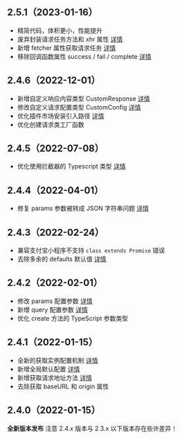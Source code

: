 ## 2.5.1（2023-01-16）
- 精简代码，体积更小，性能提升
- 废弃封装请求任务方法和 xhr 属性 [详情](https://uniajax.ponjs.com/guide/usage#requesttask)
- 新增 fetcher 属性获取请求任务 [详情](https://uniajax.ponjs.com/api/config#fetcher)
- 移除回调函数属性 success / fail / complete [详情](https://uniajax.ponjs.com/guide/usage#发起请求)
## 2.4.6（2022-12-01）
- 新增自定义响应内容类型 CustomResponse [详情](https://uniajax.ponjs.com/guide/typescript#定义类型)
- 修改自定义请求配置类型 CustomConfig [详情](https://uniajax.ponjs.com/guide/typescript#定义类型)
- 优化插件市场安装引入路径 [详情](https://uniajax.ponjs.com/guide/installation#插件市场)
- 优化创建请求类工厂函数

## 2.4.5（2022-07-08）
- 优化使用拦截器的 Typescript 类型 [详情](https://uniajax.ponjs.com/api#interceptors)

## 2.4.4（2022-04-01）
- 修复 params 参数被转成 JSON 字符串问题 [详情](https://uniajax.ponjs.com/api/config#params)

## 2.4.3（2022-02-24）
- 兼容支付宝小程序不支持 `class extends Promise` 错误
- 去除多余的 defaults 默认值 [详情](https://uniajax.ponjs.com/api#defaults)

## 2.4.2（2022-02-01）
- 修改 params 配置参数 [详情](https://uniajax.ponjs.com/api/config#params)
- 新增 query 配置参数 [详情](https://uniajax.ponjs.com/api/config#query)
- 优化 create 方法的 TypeScript 参数类型

## 2.4.1（2022-01-15）
- 全新的获取实例配置机制 [详情](https://uniajax.ponjs.com/guide/instance#实例配置)
- 新增全局默认配置 [详情](https://uniajax.ponjs.com/guide/instance#全局配置)
- 新增获取请求地址方法 [详情](https://uniajax.ponjs.com/api#geturl)
- 去除获取 baseURL 和 origin 属性

## 2.4.0（2022-01-15）
**全新版本发布**
注意 2.4.x 版本与 2.3.x 以下版本存在些许差异！
